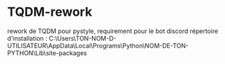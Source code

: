 # TQDM-rework
rework de TQDM pour pystyle, requirement pour le bot discord 
répertoire d'installation : C:\Users\TON-NOM-D-UTILISATEUR\AppData\Local\Programs\Python\NOM-DE-TON-PYTHON\Lib\site-packages
